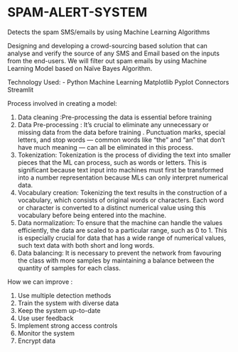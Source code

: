 # SPAM-ALERT-SYSTEM
Detects the spam SMS/emails by using Machine Learning Algorithms

Designing and developing a crowd-sourcing based solution that can analyse and verify the source of any SMS and Email based on the inputs from the end-users. 
We will filter out spam emails by using Machine Learning Model based on Naïve Bayes Algorithm. 

Technology Used: -
Python 
Machine Learning 
Matplotlib 
Pyplot
Connectors
Streamlit


Process involved in creating a model:
1. Data cleaning :Pre-processing the data is essential before training 
2. Data Pre-processing : It’s crucial to eliminate any unnecessary or missing data from the data before training . Punctuation marks, special letters, and stop words — common words like “the” and “an” that don’t have much meaning — can all be eliminated in this process.
3. Tokenization: Tokenization is the process of dividing the text into smaller pieces that the ML can process, such as words or letters. This is significant because text input into machines must first be transformed into a number representation because MLs can only interpret numerical data.
4. Vocabulary creation: Tokenizing the text results in the construction of a vocabulary, which consists of original words or characters. Each word or character is converted to a distinct numerical value using this vocabulary before being entered into the machine.
5. Data normalization: To ensure that the machine can handle the values efficiently, the data are scaled to a particular range, such as 0 to 1. This is especially crucial for data that has a wide range of numerical values, such text data with both short and long words.
6. Data balancing: It is necessary to prevent the network from favouring the class with more samples by maintaining a balance between the quantity of samples for each class.

How we can improve :
1. Use multiple detection methods
2. Train the system with diverse data
3. Keep the system up-to-date
4. Use user feedback
5. Implement strong access controls
6. Monitor the system
7. Encrypt data
